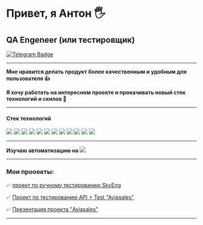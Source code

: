#                   Привет, я Антон :raised_hand_with_fingers_splayed:
## QA Engeneer (или тестировщик)

[![Telegram Badge](https://img.shields.io/badge/-Telegram-0088cc?style=flat-square&logo=Telegram&logoColor=white)](https://t.me/Antre198)
___
**Мне нравится делать продукт более  качественным  и удобным для  пользователя 👍**

**Я хочу работать на интересном проекте и прокачивать новый стек технологий и скилов :muscle:**
___
#### Стек технологий

<img src="https://img.shields.io/badge/POSTMAN-orange?style=for-the-badge&logo=Postman&logoColor=black"/> <img src="https://img.shields.io/badge/Atlassian-4169E1?style=for-the-badge&logo=Atlassian&logoColor=black"/> <img src="https://img.shields.io/badge/JSON-E0FFFF?style=for-the-badge&logo=JSON&logoColor=black"/> <img src="https://img.shields.io/badge/Postgre SQL-8FBC8F?style=for-the-badge&logo=PostgreSQL&logoColor=black"/> <img src="https://img.shields.io/badge/Google sheets-6B8E23?style=for-the-badge&logo=Google sheets&logoColor=black"/> <img src="https://img.shields.io/badge/Confluence-FF00FF?style=for-the-badge&logo=Confluence&logoColor=black"/> <img src="https://img.shields.io/badge/Notion-FF6347?style=for-the-badge&logo=Notion&logoColor=black"/> <img src="https://img.shields.io/badge/Miro-FFD700?style=for-the-badge&logo=Miro&logoColor=black"/> <img src="https://img.shields.io/badge/GIT-8B008B?style=for-the-badge&logo=Git&logoColor=black"/> <img src="https://img.shields.io/badge/GIT HUB-ADD8E6?style=for-the-badge&logo=Github&logoColor=black"/> <img src="https://img.shields.io/badge/Charles-FFFFF0?style=for-the-badge&logo=Charles&logoColor=black"/> <img src="https://img.shields.io/badge/Jenkins-CD5C5C?style=for-the-badge&logo=Jenkins&logoColor=black"/> 
___
**Изучаю автоматизацию на <img src="https://img.shields.io/badge/Python-F0E68C?style=for-the-badge&logo=Python&logoColor=black"/>**
___
### Мои прооекты:
✅ [проект по ручному тестированию SkyEng](https://caramel-cinema-68d.notion.site/1-2-2e90458329614378aad568d56f7cf396)

✅ [Проект по тестированию API + Test "Aviasales"](https://kaza.yonote.ru/share/a85b3f7a-48b8-43d7-b3b9-6fd1d17d4e9d)

✅ [Презентация проекта "Aviasales"](https://gamma.app/docs/Aviasalesru-w59zrkuxp6z6wut
)
___
